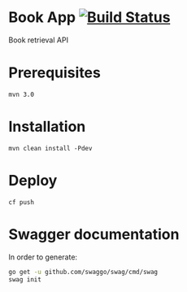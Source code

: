 # Book App [![Build Status](https://travis-ci.com/stefanvassilev/book-app-uebung2.svg?branch=master)](https://travis-ci.com/stefanvassilev/book-app-uebung2)

Book retrieval API
# Prerequisites

```
mvn 3.0
```

# Installation

```
mvn clean install -Pdev
```

# Deploy 
```
cf push 
```


# Swagger documentation

In order to generate: 
```bash
go get -u github.com/swaggo/swag/cmd/swag
swag init 
```